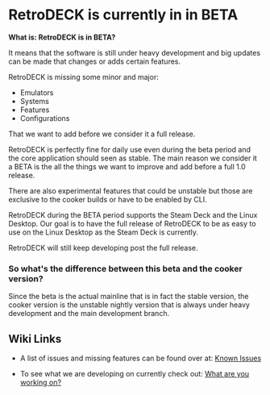 # RetroDECK is currently in in BETA

**What is: RetroDECK is in BETA?**

It means that the software is still under heavy development and big updates can be made that changes or adds certain features.

RetroDECK is missing some minor and major:

- Emulators
- Systems
- Features
- Configurations

That we want to add before we consider it a full release.

RetroDECK is perfectly fine for daily use even during the beta period and the core application should seen as  stable. The main reason we consider it a BETA is the all the things we want to improve and add before a full 1.0 release.

There are also experimental features that could be unstable but those are exclusive to the cooker builds or have to be enabled by CLI.

RetroDECK during the BETA period supports the Steam Deck and the Linux Desktop. Our goal is to have the full release of RetroDECK to be as easy to use on the Linux Desktop as the Steam Deck is currently.

RetroDECK will still keep developing post the full release.

### So what's the difference between this beta and the cooker version?
Since the beta is the actual mainline that is in fact the stable version, the cooker version is the unstable nightly version that is always under heavy development and the main development branch.

## Wiki Links

- A list of issues and missing features can be found over at: [Known Issues](../wiki_bugs/known-issues.md)

- To see what we are developing on currently check out: [What are you working on?](../wiki_development/general/what-are-you-working.on.md)



